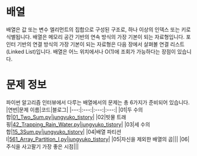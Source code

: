 # 배열
배열은 값 또는 변수 엘리먼트의 집합으로 구성된 구조로, 하나 이상의 인덱스 또는 키로 식별됩니다.
배열은 메모리 공간 기반의 연속 방식의 가장 기본이 되는 자료형입니다.
포인터 기반의 연결 방식의 가장 기본이 되는 자료형은 다음 장에서 살펴볼 연결 리스트 (Linked List)입니다.
배열은 어느 위치에서나 O(1)에 조회가 가능하다는 장점이 있습니다.

# 문제 정보
파이썬 알고리즘 인터뷰에서 다루는 배열에서의 문제는 총 6가지가 준비되어 있습니다.
|연번|문제 이름|코드|블로그|
|---:|:---:|:---:|:---:|
|01|두 수의 합|[01_Two_Sum.py](https://github.com/jungyuko/Algorithm/blob/main/leetcode/07.%20%EB%B0%B0%EC%97%B4/1_Two_Sum.py)|[jungyuko_tistory](https://jungyuko.tistory.com/13)|
|02|빗물 트래핑|[42_Trapping_Rain_Water.py](https://github.com/jungyuko/Algorithm/blob/main/leetcode/07.%20%EB%B0%B0%EC%97%B4/42_Trapping_Rain_Water.py)|[jungyuko_tistory](https://jungyuko.tistory.com/14)|
|03|세 수의 합|[15_3Sum.py](https://github.com/jungyuko/Algorithm/blob/main/leetcode/07.%20%EB%B0%B0%EC%97%B4/15_3Sum.py)|[jungyuko_tistory](https://jungyuko.tistory.com/15)|
|04|배열 파티션 I|[561_Array_Partition_I.py](https://github.com/jungyuko/Algorithm/blob/main/leetcode/07.%20%EB%B0%B0%EC%97%B4/561_Array_Partition_I.py)|[jungyuko_tistory](https://jungyuko.tistory.com/16)|
|05|자신을 제외한 배열의 곱|||
|06|주식을 사고팔기 가장 좋은 시점|||